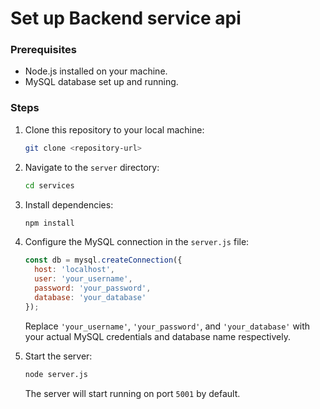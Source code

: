 # Set up Backend service api

### Prerequisites
- Node.js installed on your machine.
- MySQL database set up and running.

### Steps
1. Clone this repository to your local machine:

    ```bash
    git clone <repository-url>
    ```

2. Navigate to the `server` directory:

    ```bash
    cd services
    ```

3. Install dependencies:

    ```bash
    npm install
    ```

4. Configure the MySQL connection in the `server.js` file:

    ```javascript
    const db = mysql.createConnection({
      host: 'localhost',
      user: 'your_username',
      password: 'your_password',
      database: 'your_database'
    });
    ```

   Replace `'your_username'`, `'your_password'`, and `'your_database'` with your actual MySQL credentials and database name respectively.

5. Start the server:

    ```bash
    node server.js
    ```

   The server will start running on port `5001` by default.
